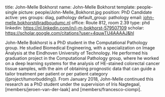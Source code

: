 title: John-Melle Bokhorst
name: John-Melle Bokhorst
template: people-single
picture: people/John-Melle_Bokhorst.jpg
position: PhD Candidate
active: yes
groups: diag, pathology
default_group: pathology
email: john-melle.bokhorst@radboudumc.nl
office: Route 812, room 2.39
type: phd
linkedin: https://nl.linkedin.com/in/j-m-bokhorst-579507109
scholar: https://scholar.google.com/citations?user=4quwTU4AAAAJ&hl


John-Melle Bokhorst is a PhD student in the Computational Pathology group. He studied Biomedical Engineering, with a specialization on Image Analysis at  the Eindhoven University of Technology. He performed his graduation project in the Computational Pathology group, where he worked on a deep learning systems for the analysis of HE-stained colorectal cancer tissue samples, with the aim of obtaining prognostic data that can guide a tailor treatment per patient or per patient category ([project/tumorbudding]). From January 2018, John-Melle continued this research as a PhD student under the supervision of Iris Nagtegaal, [members/jeroen-van-der-laak] and [members/francesco-ciompi].
